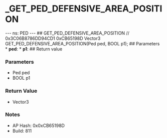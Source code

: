 # _GET_PED_DEFENSIVE_AREA_POSITION

--- ns: PED --- ## GET_PED_DEFENSIVE_AREA_POSITION  // 0x3C06B8786DD94CD1 0xCB65198D Vector3 GET_PED_DEFENSIVE_AREA_POSITION(Ped ped, BOOL p1);   ## Parameters * **ped**: * **p1**:  ## Return value

### Parameters
* Ped ped
* BOOL p1

### Return Value
* Vector3

### Notes
* AP Hash: 0x0xCB65198D
* Build: 811

